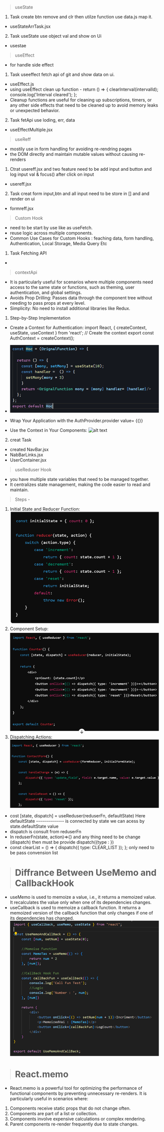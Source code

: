 > useState
01. Task create btn remove and clr then utilze function use data.js map it.
- useStateArrTask.jsx
02. Task useState use object val and show on Ui
- usestae

> useEffect
- for handle side effect
01. Task useeffect fetch api of git and show data on ui.
- useEffect.js 
- using useEffect clean up function -  return () => {
      clearInterval(intervalId);
      console.log('Interval cleared');
    };
- Cleanup functions are useful for cleaning up subscriptions, timers, or any other side effects that need to be cleaned up to avoid memory leaks or unexpected behavior.
02. Task fetApi use loding, err, data 
- useEffectMultiple.jsx

> useReff
- mostily use in form handling for avoiding re-rendring pages
- the DOM directly and maintain mutable values without causing re-renders
01. Ctrat usereff.jsx and two feature need to be add input and button and log input val & focus() after click on input
- usereff.jsx
02. Task creat form input,btn and all input need to be store in [] and and render on ui
- formreff.jsx

> Custom Hook
- need to be start by use like as useFetch.
- reuse logic across multiple components. 
- Common Use Cases for Custom Hooks : feaching data, form handling, Authentication, Local Storage, Media Query Etc
01. Task Fetching API
- 

> contextApi
- It is particularly useful for scenarios where multiple components need access to the same state or functions, such as theming, user authentication, and global settings. 
- Avoids Prop Drilling: Passes data through the component tree without needing to pass props at every level.
- Simplicity: No need to install additional libraries like Redux.
01. Step-by-Step Implementation
 - Create a Context for Authentication:
 import React, { createContext, useState, useContext } from 'react';
 // Create the context
export const AuthContext = createContext();
- ![alt text](img/image.png)

 - Wrap Your Application with the AuthProvider.provider value= {{}}

 - Use the Context in Your Components:
 ![alt text](img/image-1.png)

02. creat Task
- created NavBar.jsx
- NabBarLinks.jsx
- UserContainer.jsx


> useReduser Hook
- you have multiple state variables that need to be managed together.
- It centralizes state management, making the code easier to read and maintain. 
> Steps - 
1. Initial State and Reducer Function:
![alt text](img/image-2.png)
2. Component Setup:
![alt text](img/image-3.png)
3. Dispatching Actions:
![alt text](img/image-4.png)

- cost [state, dispatch] = useReduser(reduserFn, defaultState)
Here defaultState -------------- is connected by state we can acess by state.defaultState value
- dispatch is consult from reduserFn 
- In reduserFn(state, action)=>{} and any thing need to be change (dispatch) then must be provide dispatch({type : })
 -  const clearList = () => {
    dispatch({ type: CLEAR_LIST });
  }; 
  only need to be pass convension list

  > # Diffrance Between UseMemo and CallbackHook
  - useMemo is used to memoize a value, i.e., it returns a memoized value. It recalculates the value only when one of its dependencies changes.
  - useCallback is used to memoize a callback function. It returns a memoized version of the callback function that only changes if one of its dependencies has changed.
  ![alt text](img/image-5.png)

  > #  React.memo
  - React.memo is a powerful tool for optimizing the performance of functional components by preventing unnecessary re-renders. It is particularly useful in scenarios where:

1. Components receive static props that do not change often. 
2. Components are part of a list or collection.
3. Components involve expensive calculations or complex rendering.
4. Parent components re-render frequently due to state changes.